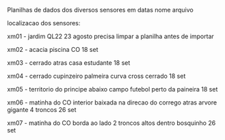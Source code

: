 Planilhas de dados dos diversos sensores em datas nome arquivo

localizacao dos sensores:

xm01 - jardim QL22 23 agosto precisa limpar a planilha antes de importar

xm02 - acacia piscina CO 18 set

xm03 - cerrado atras casa estudante 18 set 

xm04 - cerrado cupinzeiro palmeira curva cross cerrado 18 set

xm05 - territorio do principe abaixo campo futebol perto da paineira 18 set 

xm06 - matinha do CO interior baixada na direcao do corrego atras arvore gigante 4 troncos 26 set

xm07 - matinha do CO borda ao lado 2 troncos altos dentro bosquinho 26 set
